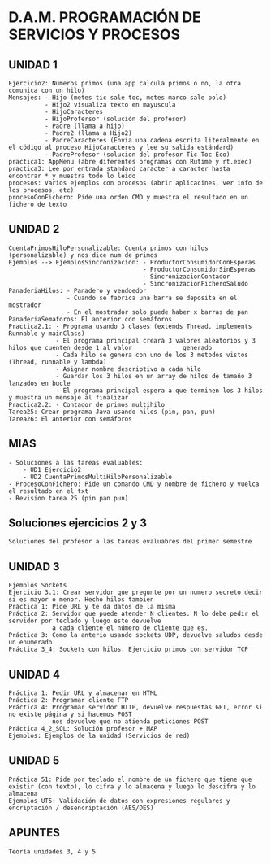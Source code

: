 # D.A.M. PROGRAMACIÓN DE SERVICIOS Y PROCESOS

## UNIDAD 1
    Ejercicio2: Numeros primos (una app calcula primos o no, la otra comunica con un hilo)
    Mensajes: - Hijo (metes tic sale toc, metes marco sale polo)
              - Hijo2 visualiza texto en mayuscula
              - HijoCaracteres 
              - HijoProfersor (solución del profesor)
              - Padre (llama a hijo)
              - Padre2 (llama a Hijo2)
              - PadreCaracteres (Envia una cadena escrita literalmente en el código al proceso HijoCaracteres y lee su salida estándard)
              - PadreProfesor (solucion del profesor Tic Toc Eco)                 
    practica1: AppMenu (abre diferentes programas con Rutime y rt.exec)
    practica3: Lee por entrada standard caracter a caracter hasta encontrar * y muestra todo lo leido
    procesos: Varios ejemplos con procesos (abrir aplicacines, ver info de los procesos, etc)
    procesoConFichero: Pide una orden CMD y muestra el resultado en un fichero de texto
    
## UNIDAD 2
    CuentaPrimosHiloPersonalizable: Cuenta primos con hilos (personalizable) y nos dice num de primos
    Ejemplos --> EjemplosSincronizacion: - ProductorConsumidorConEsperas
                                         - ProductorConsumidorSinEsperas
                                         - SincronizacionContador
                                         - SincronizacionFicheroSaludo
    PanaderiaHilos: - Panadero y vendoedor
                    - Cuando se fabrica una barra se deposita en el mostrador
                    - En el mostrador solo puede haber x barras de pan
    PanaderiaSemaforos: El anterior con semáforos
    Practica2.1: - Programa usando 3 clases (extends Thread, implements Runnable y mainClass)
                 - El programa principal creará 3 valores aleatorios y 3 hilos que cuenten desde 1 al valor              generado
                 - Cada hilo se genera con uno de los 3 metodos vistos (Thread, runnable y lambda)
                 - Asignar nombre descriptivo a cada hilo
                 - Guardar los 3 hilos en un array de hilos de tamaño 3 lanzados en bucle
                 - El programa principal espera a que terminen los 3 hilos y muestra un mensaje al finalizar
    Practica2.2: - Contador de primos multihilo
    Tarea25: Crear programa Java usando hilos (pin, pan, pun)
    Tarea26: El anterior con semáforos
    
## MIAS
    - Soluciones a las tareas evaluables:
        - UD1 Ejercicio2
        - UD2 CuentaPrimosMultiHiloPersonalizable
    - ProcesoConFichero: Pide un comando CMD y nombre de fichero y vuelca el resultado en el txt
    - Revision tarea 25 (pin pan pun)

## Soluciones ejercicios 2 y 3
    Soluciones del profesor a las tareas evaluabres del primer semestre
    
## UNIDAD 3
    Ejemplos Sockets
    Ejercicio 3.1: Crear servidor que pregunte por un numero secreto decir si es mayor o menor. Hecho hilos tambien
    Práctica 1: Pide URL y te da datos de la misma
    Práctica 2: Servidor que puede atender N clientes. N lo debe pedir el servidor por teclado y luego este devuelve
                a cada cliente el número de cliente que es.
    Práctica 3: Como la anterio usando sockets UDP, devuelve saludos desde un enumerado.
    Práctica 3_4: Sockets con hilos. Ejercicio primos con servidor TCP

## UNIDAD 4
    Práctica 1: Pedir URL y almacenar en HTML
    Práctica 2: Programar cliente FTP
    Práctica 4: Programar servidor HTTP, devuelve respuestas GET, error si no existe página y si hacemos POST
                nos devuelve que no atienda peticiones POST
    Práctica 4_2_SOL: Solución profesor + MAP
    Ejemplos: Ejemplos de la unidad (Servicios de red)
## UNIDAD 5
    Práctica 51: Pide por teclado el nombre de un fichero que tiene que existir (con texto), lo cifra y lo almacena y luego lo descifra y lo almacena
    Ejemplos UT5: Validación de datos con expresiones regulares y encriptación / desencriptación (AES/DES)
## APUNTES
    Teoría unidades 3, 4 y 5